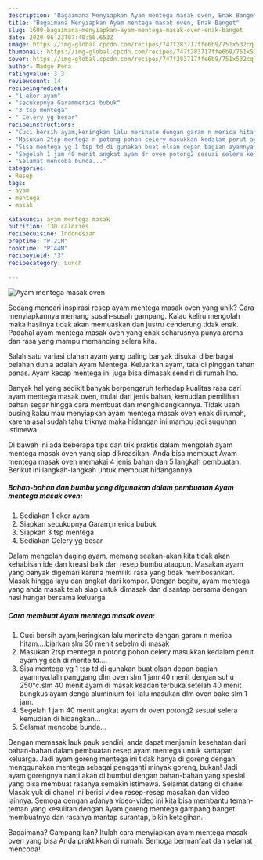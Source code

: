 ```yaml
---
description: "Bagaimana Menyiapkan Ayam mentega masak oven, Enak Banget"
title: "Bagaimana Menyiapkan Ayam mentega masak oven, Enak Banget"
slug: 1690-bagaimana-menyiapkan-ayam-mentega-masak-oven-enak-banget
date: 2020-06-23T07:40:56.653Z
image: https://img-global.cpcdn.com/recipes/747f283717ffe6b9/751x532cq70/ayam-mentega-masak-oven-foto-resep-utama.jpg
thumbnail: https://img-global.cpcdn.com/recipes/747f283717ffe6b9/751x532cq70/ayam-mentega-masak-oven-foto-resep-utama.jpg
cover: https://img-global.cpcdn.com/recipes/747f283717ffe6b9/751x532cq70/ayam-mentega-masak-oven-foto-resep-utama.jpg
author: Madge Pena
ratingvalue: 3.3
reviewcount: 14
recipeingredient:
- "1 ekor ayam"
- "secukupnya Garammerica bubuk"
- "3 tsp mentega"
- " Celery yg besar"
recipeinstructions:
- "Cuci bersih ayam,keringkan lalu merinate dengan garam n merica hitam....biarkan slm 30 menit sebelm di masak"
- "Masukan 2tsp mentega n potong pohon celery masukkan kedalam perut ayam yg sdh di merite td...."
- "Sisa mentega yg 1 tsp td di gunakan buat olsan depan bagian ayamnya.lalh panggang dlm oven slm 1 jam 40 menit dengan suhu 250°c.slm 40 menit ayam di masak keadan terbuka.setelah 40 menit bungkus ayam denga aluminium foil lalu masukan dlm oven bake slm 1 jam."
- "Segelah 1 jam 40 menit angkat ayam dr oven potong2 sesuai selera kemudian di hidangkan..."
- "Selamat mencoba bunda..."
categories:
- Resep
tags:
- ayam
- mentega
- masak

katakunci: ayam mentega masak 
nutrition: 130 calories
recipecuisine: Indonesian
preptime: "PT21M"
cooktime: "PT44M"
recipeyield: "3"
recipecategory: Lunch

---
```



![Ayam mentega masak oven](https://img-global.cpcdn.com/recipes/747f283717ffe6b9/751x532cq70/ayam-mentega-masak-oven-foto-resep-utama.jpg)

Sedang mencari inspirasi resep ayam mentega masak oven yang unik? Cara menyiapkannya memang susah-susah gampang. Kalau keliru mengolah maka hasilnya tidak akan memuaskan dan justru cenderung tidak enak. Padahal ayam mentega masak oven yang enak seharusnya punya aroma dan rasa yang mampu memancing selera kita.

Salah satu variasi olahan ayam yang paling banyak disukai diberbagai belahan dunia adalah Ayam Mentega. Keluarkan ayam, tata di pinggan tahan panas. Ayam kecap mentega ini juga bisa dimasak sendiri di rumah lho.

Banyak hal yang sedikit banyak berpengaruh terhadap kualitas rasa dari ayam mentega masak oven, mulai dari jenis bahan, kemudian pemilihan bahan segar hingga cara membuat dan menghidangkannya. Tidak usah pusing kalau mau menyiapkan ayam mentega masak oven enak di rumah, karena asal sudah tahu triknya maka hidangan ini mampu jadi suguhan istimewa.


Di bawah ini ada beberapa tips dan trik praktis dalam mengolah ayam mentega masak oven yang siap dikreasikan. Anda bisa membuat Ayam mentega masak oven memakai 4 jenis bahan dan 5 langkah pembuatan. Berikut ini langkah-langkah untuk membuat hidangannya.

<!--inarticleads1-->

##### Bahan-bahan dan bumbu yang digunakan dalam pembuatan Ayam mentega masak oven:

1. Sediakan 1 ekor ayam
1. Siapkan secukupnya Garam,merica bubuk
1. Siapkan 3 tsp mentega
1. Sediakan  Celery yg besar


Dalam mengolah daging ayam, memang seakan-akan kita tidak akan kehabisan ide dan kreasi baik dari resep bumbu ataupun. Masakan ayam yang banyak digemari karena memiliki rasa yang tidak membosankan. Masak hingga layu dan angkat dari kompor. Dengan begitu, ayam mentega yang anda masak telah siap untuk dimasak dan disantap bersama dengan nasi hangat bersama keluarga. 

<!--inarticleads2-->

##### Cara membuat Ayam mentega masak oven:

1. Cuci bersih ayam,keringkan lalu merinate dengan garam n merica hitam....biarkan slm 30 menit sebelm di masak
1. Masukan 2tsp mentega n potong pohon celery masukkan kedalam perut ayam yg sdh di merite td....
1. Sisa mentega yg 1 tsp td di gunakan buat olsan depan bagian ayamnya.lalh panggang dlm oven slm 1 jam 40 menit dengan suhu 250°c.slm 40 menit ayam di masak keadan terbuka.setelah 40 menit bungkus ayam denga aluminium foil lalu masukan dlm oven bake slm 1 jam.
1. Segelah 1 jam 40 menit angkat ayam dr oven potong2 sesuai selera kemudian di hidangkan...
1. Selamat mencoba bunda...


Dengan memasak lauk pauk sendiri, anda dapat menjamin kesehatan dari bahan-bahan dalam pembuatan resep ayam mentega untuk santapan keluarga. Jadi ayam goreng mentega ini tidak hanya di goreng dengan menggunakan mentega sebagai pengganti minyak goreng, bukan! Jadi ayam gorengnya nanti akan di bumbui dengan bahan-bahan yang spesial yang bisa membuat rasanya semakin istimewa. Selamat datang di chanel Masak yuk di chanel ini berisi video resep-resep masakan dan video lainnya. Semoga dengan adanya video-video ini kita bisa membantu teman-teman yang kesulitan dengan Ayam goreng mentega gampang banget membuatnya dan rasanya mantap surantap, bikin ketagihan. 

Bagaimana? Gampang kan? Itulah cara menyiapkan ayam mentega masak oven yang bisa Anda praktikkan di rumah. Semoga bermanfaat dan selamat mencoba!
